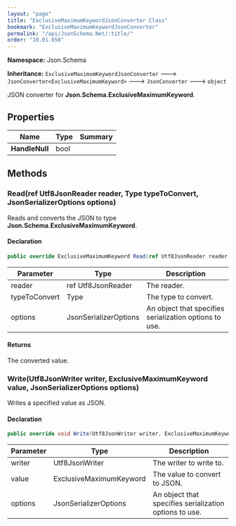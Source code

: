 ```yaml
---
layout: "page"
title: "ExclusiveMaximumKeywordJsonConverter Class"
bookmark: "ExclusiveMaximumKeywordJsonConverter"
permalink: "/api/JsonSchema.Net/:title/"
order: "10.01.058"
---
```

**Namespace:** Json.Schema

**Inheritance:**
`ExclusiveMaximumKeywordJsonConverter`
 🡒 
`JsonConverter<ExclusiveMaximumKeyword>`
 🡒 
`JsonConverter`
 🡒 
`object`

JSON converter for **Json.Schema.ExclusiveMaximumKeyword**.

## Properties

| Name | Type | Summary |
|---|---|---|
| **HandleNull** | bool |  |

## Methods

### Read(ref Utf8JsonReader reader, Type typeToConvert, JsonSerializerOptions options)

Reads and converts the JSON to type **Json.Schema.ExclusiveMaximumKeyword**.

#### Declaration

```c#
public override ExclusiveMaximumKeyword Read(ref Utf8JsonReader reader, Type typeToConvert, JsonSerializerOptions options)
```

| Parameter | Type | Description |
|---|---|---|
| reader | ref Utf8JsonReader | The reader. |
| typeToConvert | Type | The type to convert. |
| options | JsonSerializerOptions | An object that specifies serialization options to use. |


#### Returns

The converted value.

### Write(Utf8JsonWriter writer, ExclusiveMaximumKeyword value, JsonSerializerOptions options)

Writes a specified value as JSON.

#### Declaration

```c#
public override void Write(Utf8JsonWriter writer, ExclusiveMaximumKeyword value, JsonSerializerOptions options)
```

| Parameter | Type | Description |
|---|---|---|
| writer | Utf8JsonWriter | The writer to write to. |
| value | ExclusiveMaximumKeyword | The value to convert to JSON. |
| options | JsonSerializerOptions | An object that specifies serialization options to use. |


